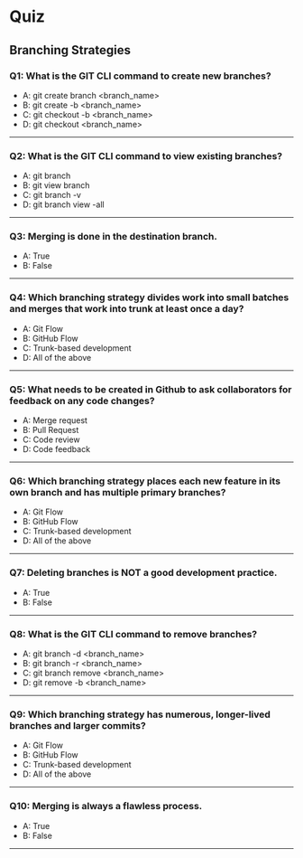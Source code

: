 # Quiz

## Branching Strategies

### Q1: What is the GIT CLI command to create new branches?
- A: git create branch <branch_name>
- B: git create -b <branch_name>
- C: git checkout -b <branch_name>
- D: git checkout <branch_name>
---

### Q2: What is the GIT CLI command to view existing branches?
- A: git branch
- B: git view branch
- C: git branch -v
- D: git branch view -all
---

### Q3: Merging is done in the destination branch.
- A: True
- B: False
---

### Q4: Which branching strategy divides work into small batches and merges that work into trunk at least once a day?
- A: Git Flow
- B: GitHub Flow
- C: Trunk-based development
- D: All of the above
---

### Q5: What needs to be created in Github to ask collaborators for feedback on any code changes?
- A: Merge request
- B: Pull Request
- C: Code review
- D: Code feedback
---

### Q6: Which branching strategy places each new feature in its own branch and has multiple primary branches?
- A: Git Flow
- B: GitHub Flow
- C: Trunk-based development
- D: All of the above
---

### Q7: Deleting branches is NOT a good development practice.
- A: True
- B: False
---

### Q8: What is the GIT CLI command to remove branches?
- A: git branch -d  <branch_name>
- B: git branch -r <branch_name>
- C: git branch remove <branch_name>
- D: git remove -b <branch_name>
---

### Q9: Which branching strategy has numerous, longer-lived branches and larger commits?
- A: Git Flow
- B: GitHub Flow
- C: Trunk-based development
- D: All of the above
---

### Q10: Merging is always a flawless process.
- A: True
- B: False
---
